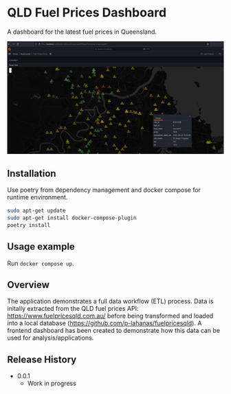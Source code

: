 # QLD Fuel Prices Dashboard

A dashboard for the latest fuel prices in Queensland.

![](./images/dashboard.png)

## Installation

Use poetry from dependency management and docker compose for runtime environment.

```sh
sudo apt-get update
sudo apt-get install docker-compose-plugin
poetry install
```

## Usage example

Run `docker compose up`.

## Overview

The application demonstrates a full data workflow (ETL) process. Data is initally extracted from the QLD fuel prices API: https://www.fuelpricesqld.com.au/ before being transformed and loaded into a local database (https://github.com/p-lahanas/fuelpricesqld). A frontend dashboard has been created to demonstrate how this data can be used for analysis/applications.

## Release History

- 0.0.1
  - Work in progress
